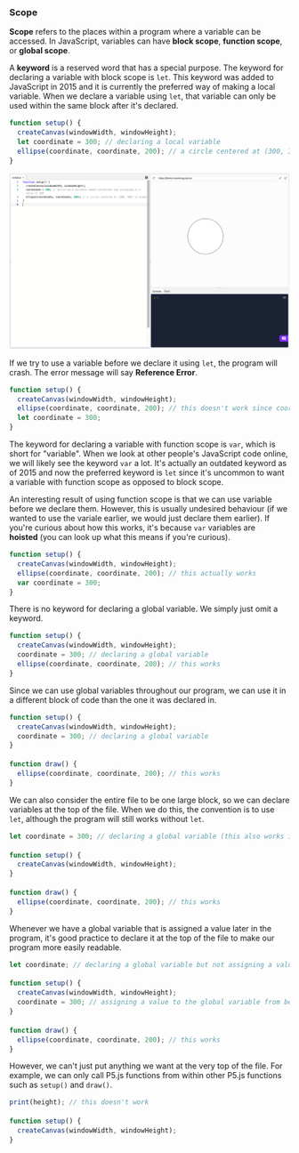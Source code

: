 ### Scope

**Scope** refers to the places within a program where a variable can be accessed. In JavaScript, variables can have **block scope**, **function scope**, or **global scope**.

A **keyword** is a reserved word that has a special purpose. The keyword for declaring a variable with block scope is `let`. This keyword was added to JavaScript in 2015 and it is currently the preferred way of making a local variable. When we declare a variable using `let`, that variable can only be used within the same block after it's declared. 

```javascript
function setup() {
  createCanvas(windowWidth, windowHeight);
  let coordinate = 300; // declaring a local variable
  ellipse(coordinate, coordinate, 200); // a circle centered at (300, 300) is drawn
}
```

![](../../Images/Coordinate300.png)

If we try to use a variable before we declare it using `let`, the program will crash. The error message will say **Reference Error**.

```javascript
function setup() {
  createCanvas(windowWidth, windowHeight);
  ellipse(coordinate, coordinate, 200); // this doesn't work since coordinate hasn't been declared yet
  let coordinate = 300; 
}
```

The keyword for declaring a variable with function scope is `var`, which is short for "variable". When we look at other people's JavaScript code online, we will likely see the keyword `var` a lot. It's actually an outdated keyword as of 2015 and now the preferred keyword is `let` since it's uncommon to want a variable with function scope as opposed to block scope. 

An interesting result of using function scope is that we can use variable before we declare them. However, this is usually undesired behaviour (if we wanted to use the variale earlier, we would just declare them earlier). If you're curious about how this works, it's because `var` variables are **hoisted** (you can look up what this means if you're curious).

```js
function setup() {
  createCanvas(windowWidth, windowHeight);
  ellipse(coordinate, coordinate, 200); // this actually works
  var coordinate = 300; 
}
```

There is no keyword for declaring a global variable. We simply just omit a keyword.

```js
function setup() {
  createCanvas(windowWidth, windowHeight);
  coordinate = 300; // declaring a global variable
  ellipse(coordinate, coordinate, 200); // this works
}
```

Since we can use global variables throughout our program, we can use it in a different block of code than the one it was declared in.

```javascript
function setup() {
  createCanvas(windowWidth, windowHeight);
  coordinate = 300; // declaring a global variable
}

function draw() {
  ellipse(coordinate, coordinate, 200); // this works
}
```

We can also consider the entire file to be one large block, so we can declare variables at the top of the file. When we do this, the convention is to use `let`, although the program will still works without `let`.

```javascript
let coordinate = 300; // declaring a global variable (this also works if we omit "let")

function setup() {
  createCanvas(windowWidth, windowHeight);
}

function draw() {
  ellipse(coordinate, coordinate, 200); // this works
}
```

Whenever we have a global variable that is assigned a value later in the program, it's good practice to declare it at the top of the file to make our program more easily readable.

```javascript
let coordinate; // declaring a global variable but not assigning a value to it yet

function setup() {
  createCanvas(windowWidth, windowHeight);
  coordinate = 300; // assigning a value to the global variable from before
}

function draw() {
  ellipse(coordinate, coordinate, 200); // this works
}
```

However, we can't just put anything we want at the very top of the file. For example, we can only call P5.js functions from within other P5.js functions such as `setup()` and `draw()`.

```javascript
print(height); // this doesn't work

function setup() {
  createCanvas(windowWidth, windowHeight);
}
```
